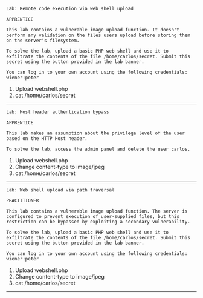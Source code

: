 ```
Lab: Remote code execution via web shell upload

APPRENTICE

This lab contains a vulnerable image upload function. It doesn't perform any validation on the files users upload before storing them on the server's filesystem.

To solve the lab, upload a basic PHP web shell and use it to exfiltrate the contents of the file /home/carlos/secret. Submit this secret using the button provided in the lab banner.

You can log in to your own account using the following credentials: wiener:peter 
```

1. Upload webshell.php
2. cat /home/carlos/secret

---

```
Lab: Host header authentication bypass

APPRENTICE

This lab makes an assumption about the privilege level of the user based on the HTTP Host header.

To solve the lab, access the admin panel and delete the user carlos. 
```

1. Upload webshell.php
2. Change content-type to image/jpeg
3. cat /home/carlos/secret

---

```
Lab: Web shell upload via path traversal

PRACTITIONER

This lab contains a vulnerable image upload function. The server is configured to prevent execution of user-supplied files, but this restriction can be bypassed by exploiting a secondary vulnerability.

To solve the lab, upload a basic PHP web shell and use it to exfiltrate the contents of the file /home/carlos/secret. Submit this secret using the button provided in the lab banner.

You can log in to your own account using the following credentials: wiener:peter 
```

1. Upload webshell.php
2. Change content-type to image/jpeg
3. cat /home/carlos/secret


---
